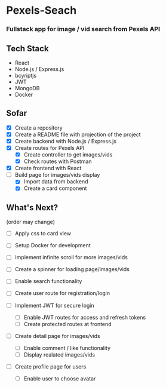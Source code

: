 # Pexels-Seach

### Fullstack app for image / vid search from Pexels API

## Tech Stack

- React
- Node.js / Express.js
- bcyriptjs
- JWT
- MongoDB
- Docker

## Sofar

- [x] Create a repository
- [x] Create a README file with projection of the project
- [x] Create backend with Node.js / Express.js
- [x] Create routes for Pexels API
  - [x] Create controller to get images/vids
  - [x] Check routes with Postman
- [x] Create frontend with React
- [ ] Build page for images/vids display
  - [x] Import data from backend
  - [x] Create a card component

## What's Next?

(order may change)

-[ ] Apply css to card view

- [ ] Setup Docker for development
- [ ] Implement infinite scroll for more images/vids
- [ ] Create a spinner for loading page/images/vids
- [ ] Enable search functionality
- [ ] Create user route for registration/login
- [ ] Implement JWT for secure login
  - [ ] Enable JWT routes for access and refresh tokens
  - [ ] Create protected routes at frontend
- [ ] Create detail page for images/vids
  - [ ] Enable comment / like functionality
  - [ ] Display realated images/vids
- [ ] Create profile page for users
  - [ ] Enable user to choose avatar
